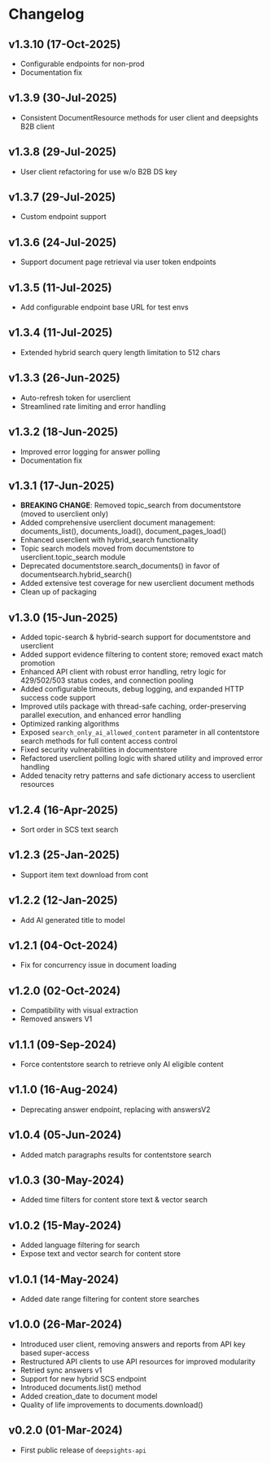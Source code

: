 # Changelog

<!--next-version-placeholder-->

## v1.3.10 (17-Oct-2025)

- Configurable endpoints for non-prod
- Documentation fix

## v1.3.9 (30-Jul-2025)

- Consistent DocumentResource methods for user client and deepsights B2B client

## v1.3.8 (29-Jul-2025)

- User client refactoring for use w/o B2B DS key

## v1.3.7 (29-Jul-2025)

- Custom endpoint support

## v1.3.6 (24-Jul-2025)

- Support document page retrieval via user token endpoints 

## v1.3.5 (11-Jul-2025)

- Add configurable endpoint base URL for test envs

## v1.3.4 (11-Jul-2025)

- Extended hybrid search query length limitation to 512 chars

## v1.3.3 (26-Jun-2025)

- Auto-refresh token for userclient
- Streamlined rate limiting and error handling
 

## v1.3.2 (18-Jun-2025)

- Improved error logging for answer polling
- Documentation fix

## v1.3.1 (17-Jun-2025)

- **BREAKING CHANGE**: Removed topic_search from documentstore (moved to userclient only)
- Added comprehensive userclient document management: documents_list(), documents_load(), document_pages_load()
- Enhanced userclient with hybrid_search functionality
- Topic search models moved from documentstore to userclient.topic_search module
- Deprecated documentstore.search_documents() in favor of documentsearch.hybrid_search()
- Added extensive test coverage for new userclient document methods
- Clean up of packaging

## v1.3.0 (15-Jun-2025)

- Added topic-search & hybrid-search support for documentstore and userclient
- Added support evidence filtering to content store; removed exact match promotion
- Enhanced API client with robust error handling, retry logic for 429/502/503 status codes, and connection pooling
- Added configurable timeouts, debug logging, and expanded HTTP success code support
- Improved utils package with thread-safe caching, order-preserving parallel execution, and enhanced error handling
- Optimized ranking algorithms
- Exposed `search_only_ai_allowed_content` parameter in all contentstore search methods for full content access control
- Fixed security vulnerabilities in documentstore
- Refactored userclient polling logic with shared utility and improved error handling
- Added tenacity retry patterns and safe dictionary access to userclient resources


## v1.2.4 (16-Apr-2025)

- Sort order in SCS text search

## v1.2.3 (25-Jan-2025)

- Support item text download from cont

## v1.2.2 (12-Jan-2025)

- Add AI generated title to model 


## v1.2.1 (04-Oct-2024)

- Fix for concurrency issue in document loading


## v1.2.0 (02-Oct-2024)

- Compatibility with visual extraction
- Removed answers V1 


## v1.1.1 (09-Sep-2024)

- Force contentstore search to retrieve only AI eligible content 

## v1.1.0 (16-Aug-2024)

- Deprecating answer endpoint, replacing with answersV2

## v1.0.4 (05-Jun-2024)

- Added match paragraphs results for contentstore search


## v1.0.3 (30-May-2024)

- Added time filters for content store text & vector search


## v1.0.2 (15-May-2024)

- Added language filtering for search
- Expose text and vector search for content store


## v1.0.1 (14-May-2024)

- Added date range filtering for content store searches


## v1.0.0 (26-Mar-2024)

- Introduced user client, removing answers and reports from API key based super-access
- Restructured API clients to use API resources for improved modularity
- Retried sync answers v1
- Support for new hybrid SCS endpoint
- Introduced documents.list() method
- Added creation_date to document model
- Quality of life improvements to documents.download()


## v0.2.0 (01-Mar-2024)

- First public release of `deepsights-api`
